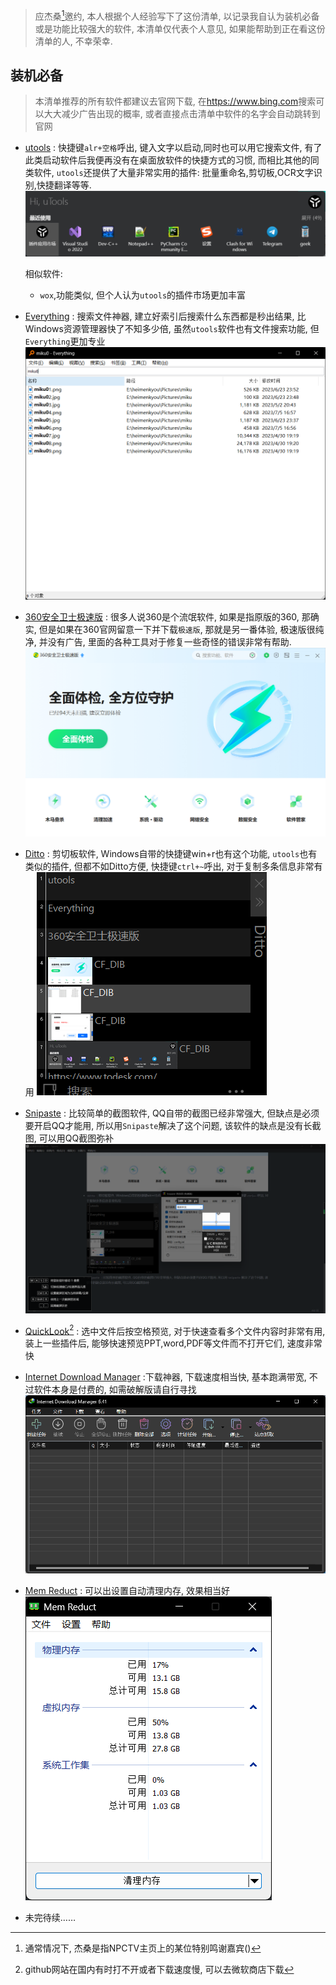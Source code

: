 > 应杰桑[^1]邀约, 本人根据个人经验写下了这份清单, 以记录我自认为装机必备或是功能比较强大的软件, 本清单仅代表个人意见, 如果能帮助到正在看这份清单的人, 不幸荣幸.

## 装机必备

> 本清单推荐的所有软件都建议去官网下载, 在<https://www.bing.com>搜索可以大大减少广告出现的概率, 或者直接点击清单中软件的名字会自动跳转到官网

- [utools](https://u.tools/) : 快捷键`alr+空格`呼出, 键入文字以启动,同时也可以用它搜索文件, 有了此类启动软件后我便再没有在桌面放软件的快捷方式的习惯, 而相比其他的同类软件, `utools`还提供了大量非常实用的插件: 批量重命名,剪切板,OCR文字识别,快捷翻译等等.
   ![utools](./assets/utools.png)

   相似软件:

   - `wox`,功能类似, 但个人认为`utools`的插件市场更加丰富

-  [Everything](https://www.voidtools.com/zh-cn/) : 搜索文件神器, 建立好索引后搜索什么东西都是秒出结果, 比Windows资源管理器快了不知多少倍, 虽然`utools`软件也有文件搜索功能, 但`Everything`更加专业
   ![Everything](./assets/Everything.png)
   
-  [360安全卫士极速版](https://weishi.360.cn/jisu/) : 很多人说360是个流氓软件, 如果是指原版的360, 那确实, 但是如果在360官网留意一下并下载`极速版`, 那就是另一番体验, 极速版很纯净, 并没有广告, 里面的各种工具对于修复一些奇怪的错误非常有帮助.
   ![360安全卫士极速版](./assets/360安全卫士极速版.png)

-  [Ditto](https://ditto-cp.sourceforge.io/) : 剪切板软件, Windows自带的快捷键win+r也有这个功能, `utools`也有类似的插件, 但都不如Ditto方便, 快捷键`ctrl+~`呼出, 对于复制多条信息非常有用
   ![Ditto](./assets/Ditto.png)

-  [Snipaste](https://zh.snipaste.com/) : 比较简单的截图软件, QQ自带的截图已经非常强大, 但缺点是必须要开启QQ才能用, 所以用`Snipaste`解决了这个问题, 该软件的缺点是没有长截图, 可以用QQ截图弥补
   ![Snipaste](./assets/Snipaste.png)

-  [QuickLook](https://github.com/QL-Win/QuickLook/releases)[^2] : 选中文件后按空格预览, 对于快速查看多个文件内容时非常有用, 装上一些插件后, 能够快速预览PPT,word,PDF等文件而不打开它们, 速度非常快

-  [Internet Download Manager](https://www.internetdownloadmanager.com/) :下载神器, 下载速度相当快, 基本跑满带宽, 不过软件本身是付费的, 如需破解版请自行寻找
   ![IDM](./assets/IDM.png)

-  [Mem Reduct](https://www.henrypp.org/product/memreduct) : 可以出设置自动清理内存, 效果相当好
   ![[Mem Reduct]()](./assets/Mem_Reduct.png)

-  未完待续……

[^1]: 通常情况下, 杰桑是指NPCTV主页上的某位特别鸣谢嘉宾()

[^2]: github网站在国内有时打不开或者下载速度慢, 可以去微软商店下载